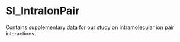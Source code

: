 # SI_IntraIonPair
Contains supplementary data for our study on intramolecular ion pair interactions. 
